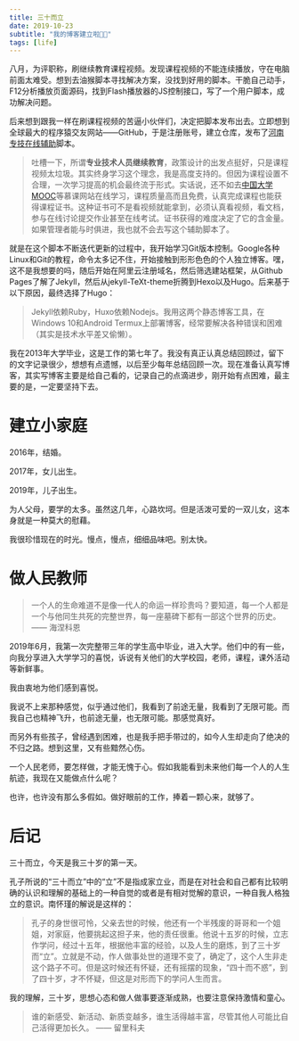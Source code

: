 ```yaml
---
title: 三十而立
date: 2019-10-23
subtitle: "我的博客建立啦🎉📢"
tags: [life]
---
```


八月，为评职称，刷继续教育课程视频。发现课程视频的不能连续播放，守在电脑前面太难受。想到去油猴脚本寻找解决方案，没找到好用的脚本。干脆自己动手，F12分析播放页面源码，找到Flash播放器的JS控制接口，写了一个用户脚本，成功解决问题。

后来想到跟我一样在刷课程视频的苦逼小伙伴们，决定把脚本发布出去。立即想到全球最大的程序猿交友网站——GitHub，于是注册账号，建立仓库，发布了[河南专技在线辅助][hnzjzx]脚本。

> 吐槽一下，所谓**专业技术人员继续教育**，政策设计的出发点挺好，只是课程视频太垃圾。其实终身学习这个理念，我是高度支持的。但因为课程设置不合理，一次学习提高的机会最终流于形式。实话说，还不如去[中国大学MOOC][MOOC]等慕课网站在线学习，课程质量高而且免费，认真完成课程也能获得课程证书。这种证书可不是看视频就能拿到，必须认真看视频，看文档，参与在线讨论提交作业甚至在线考试。证书获得的难度决定了它的含金量。如果管理者能与时俱进，我也就不会去写这个辅助脚本了。

就是在这个脚本不断迭代更新的过程中，我开始学习Git版本控制。Google各种Linux和Git的教程，命令太多记不住，开始接触到形形色色的个人独立博客。嘿，这不是我想要的吗，随后开始在阿里云注册域名，然后筛选建站框架，从Github Pages了解了Jekyll，然后从jekyll-TeXt-theme折腾到Hexo以及Hugo。后来基于以下原因，最终选择了Hugo：

> Jekyll依赖Ruby，Huxo依赖Nodejs。我用这两个静态博客工具，在Windows 10和Android Termux上部署博客，经常要解决各种错误和困难（其实是技术水平差又偷懒）。

我在2013年大学毕业，这是工作的第七年了。我没有真正认真总结回顾过，留下的文字记录很少，想想有点遗憾，以后至少每年总结回顾一次。现在准备认真写博客，其实写博客主要是给自己看的，记录自己的点滴进步，刚开始有点困难，最主要的是，一定要坚持下去。

# 建立小家庭

2016年，结婚。

2017年，女儿出生。

2019年，儿子出生。

为人父母，要学的太多。虽然这几年，心路坎坷。但是活泼可爱的一双儿女，这本身就是一种莫大的慰藉。

我很珍惜现在的时光。慢点，慢点，细细品味吧。别太快。

# 做人民教师

>  一个人的生命难道不是像一代人的命运一样珍贵吗？要知道，每一个人都是一个与他同生共死的完整世界，每一座墓碑下都有一部这个世界的历史。 —— 海涅科恩 

2019年6月，我第一次完整带三年的学生高中毕业，进入大学。他们中的有一些，向我分享进入大学学习的喜悦，诉说有关他们的大学校园，老师，课程，课外活动等新鲜事。

我由衷地为他们感到喜悦。

我说不上来那种感觉，似乎通过他们，我看到了前途无量，我看到了无限可能。而我自己也精神飞升，也前途无量，也无限可能。那感觉真好。

而另外有些孩子，曾经遇到困难，也是我手把手带过的，如今人生却走向了绝决的不归之路。想到这里，又有些黯然心伤。

一个人民老师，要怎样做，才能无愧于心。假如我能看到未来他们每一个人的人生航迹，我现在又能做点什么呢？

也许，也许没有那么多假如。做好眼前的工作，捧着一颗心来，就够了。

# 后记

三十而立，今天是我三十岁的第一天。

孔子所说的“三十而立”中的“立”不是指成家立业，而是在对社会和自己都有比较明确的认识和理解的基础上的一种自觉的或者是有相对觉解的意识，一种自我人格独立的意识。南怀瑾的解说是这样的：

> 孔子的身世很可怜，父亲去世的时候，他还有一个半残废的哥哥和一个姐姐，对家庭，他要挑起这担子来，他的责任很重。他说十五岁的时候，立志作学问，经过十五年，根据他丰富的经验，以及人生的磨炼，到了三十岁而“立”。立就是不动，作人做事处世的道理不变了，确定了，这个人生非走这个路子不可。但是这时候还有怀疑，还有摇摆的现象，“四十而不惑”，到了四十岁，才不怀疑，但这是对形而下的学问人生而言。 

我的理解，三十岁，思想心态和做人做事要逐渐成熟，也要注意保持激情和童心。

> 谁的新感受、新活动、新质变越多，谁生活得越丰富，尽管其他人可能比自己活得更加长久。 —— 留里科夫

[hnzjzx]: https://greasyfork.org/zh-CN/scripts/389705-河南专技在线辅助	"河南专技在线"
[MOOC]:  https://www.icourse163.org/	"中国大学MOOC"
